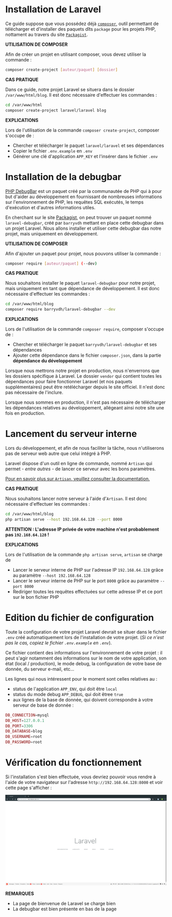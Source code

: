 # Installation de Laravel

Ce guide suppose que vous possédez déjà [`composer`](https://getcomposer.org/), outil permettant de télécharger et d'installer des paquets dîts `package` pour les projets PHP, nottament au travers du site [`Packagist`](https://packagist.org/).

**UTILISATION DE COMPOSER**

Afin de créer un projet en utilisant composer, vous devez utiliser la commande :

``` bash
composer create-project [auteur/paquet] [dossier]
```

**CAS PRATIQUE**

Dans ce guide, notre projet Laravel se situera dans le dossier `/var/www/html/blog`. Il est donc nécessaire d'effectuer les commandes :

```bash
cd /var/www/html
composer create-project laravel/laravel blog
```

**EXPLICATIONS**

Lors de l'utilisation de la commande `composer create-project`, composer s'occupe de :
- Chercher et télécharger le paquet `laravel/laravel` et ses dépendances
- Copier le fichier `.env.example` en `.env`
- Générer une clé d'application `APP_KEY` et l'insérer dans le fichier `.env`


# Installation de la debugbar

[PHP DebugBar](http://phpdebugbar.com/) est un paquet créé par la communautée de PHP qui à pour but d'aider au développement en fournissant de nombreuses informations sur l'environnement de PHP, les requêtes SQL exécutés, le temps d'exécution et d'autres informations utiles.

En cherchant sur le site [Packagist](https://packagist.org/), on peut trouver un paquet nommé `laravel-debugbar`, créé par `barryvdh` mettant en place cette debugbar dans un projet Laravel. Nous allons installer et utiliser cette debugbar das notre projet, mais uniquement en développement.

**UTILISATION DE COMPOSER**

Afin d'ajouter un paquet pour projet, nous pouvons utiliser la commande :

```bash
composer require [auteur/paquet] (--dev)
```

**CAS PRATIQUE**

Nous souhaitons installer le paquet `laravel-debugbar` pour notre projet, mais uniquement en tant que dépendance de développement. Il est donc nécessaire d'effectuer les commandes :

```bash
cd /var/www/html/blog
composer require barryvdh/laravel-debugbar --dev
```

**EXPLICATIONS**

Lors de l'utilisation de la commande `composer require`, composer s'occupe de :
- Chercher et télécharger le paquet `barryvdh/laravel-debugbar` et ses dépendances
- Ajouter cette dépendance dans le fichier `composer.json`, dans la partie **dépendance du développement**

Lorsque nous mettrons notre projet en production, nous n'enverrons que les dossiers spécifique à Laravel. Le dossier `vendor` qui contient toutes les dépendances pour faire fonctionner Laravel (et nos paquets supplémentaires) peut être retélécharger depuis le site officiel. Il n'est donc pas nécessaire de l'inclure.

Lorsque nous sommes en production, il n'est pas nécessaire de télécharger les dépendances relatives au développement, allégeant ainsi notre site une fois en production.

# Lancement du serveur interne

Lors du développement, et afin de nous faciliter la tâche, nous n'utiliserons pas de serveur web autre que celui intégré à PHP.

Laravel dispose d'un outil en ligne de commande, nommé `Artisan` qui permet - *entre autres* - de lancer ce serveur avec les bons paramètres.

[Pour en savoir plus sur `Artisan`, veuillez consulter la documentation.](https://laravel.com/docs/5.7/artisan)

**CAS PRATIQUE**

Nous souhaitons lancer notre serveur à l'aide d'`Artisan`. Il est donc nécessaire d'effectuer les commandes :

```bash
cd /var/www/html/blog
php artisan serve --host 192.168.64.128 --port 8000
```

**ATTENTION : L'adresse IP privée de votre machine n'est probablement pas `192.168.64.128` !**

**EXPLICATIONS**

Lors de l'utilisation de la commande `php artisan serve`, `artisan` se charge de 
- Lancer le serveur interne de PHP sur l'adresse IP `192.168.64.128` grâce au paramètre `--host 192.168.64.128`
- Lancer le serveur interne de PHP sur le port `8000` grâce au paramètre `--port 8000`
- Rediriger toutes les requêtes effectuées sur cette adresse IP et ce port sur le bon fichier PHP 

# Edition du fichier de configuration

Toute la configuration de votre projet Laravel devrait se situer dans le fichier `.env` créé automatiquement lors de l'installation de votre projet. (*Si ce n'est pas le cas, copiez le fichier `.env.example` en `.env`*).

Ce fichier contient des informations sur l'environnement de votre projet : il peut s'agir notamment des informations sur le nom de votre application, son état (local / production), le mode debug, la configuration de votre base de donnée, du serveur e-mail, etc...

Les lignes qui nous intéressent pour le moment sont celles relatives au :
- status de l'application `APP_ENV`, qui doit être `local`
- status du mode debug `APP_DEBUG`, qui doit êtree `true`
- aux lignes de la base de donnée, qui doivent correspondre à votre serveur de base de donnée :

```php
DB_CONNECTION=mysql
DB_HOST=127.0.0.1
DB_PORT=3306
DB_DATABASE=blog
DB_USERNAME=root
DB_PASSWORD=root
```

# Vérification du fonctionnement

Si l'installation s'est bien effectuée, vous devriez pouvoir vous rendre à l'aide de votre navigateur sur l'adresse `http://192.168.64.128:8000` et voir cette page s'afficher :

![Premier lancement Laravel](images/laravel-first-launch.png)

**REMARQUES**

- La page de bienvenue de Laravel se charge bien
- La debugbar est bien présente en bas de la page
